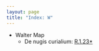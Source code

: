 ```yaml
---
layout: page
title: "Index: W"
---
```



 - Walter Map
   - De nugis curialium: [R.1.23\*](../mirador.html#R.1.23)
